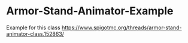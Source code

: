 # Armor-Stand-Animator-Example
Example for this class https://www.spigotmc.org/threads/armor-stand-animator-class.152863/

